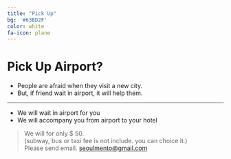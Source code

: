 ```yaml
---
title: "Pick Up"
bg: '#63BD2F'
color: white
fa-icon: plane
---
```


# Pick Up Airport?
- People are afraid when they visit a new city.
- But, if friend wait in airport, it will help them.
_ _ _
- We will wait in airport for you
- We will accompany you from airport to your hotel 
>We will for only $ 50.             
(subway, bus or taxi fee is not include. you can choice it.)            
>Please send email.  <seoulmento@gmail.com>    








